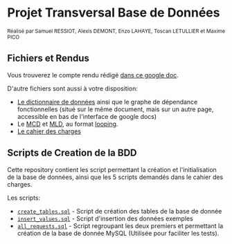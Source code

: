 # Projet Transversal Base de Données

<sup>Réalisé par Samuel RESSIOT, Alexis DEMONT, Enzo LAHAYE, Toscan LETULLIER et Maxime PICO<sup/>

## Fichiers et Rendus

Vous trouverez le compte rendu rédigé [dans ce google doc][doc-rendu].

D'autre fichiers sont aussi à votre disposition:
- [Le dictionnaire de données][dico] ainsi que le graphe de dépendance fonctionnelles
(situé sur le même document, mais sur un autre page, accessible en bas de l'interface de google docs)
- Le [MCD][mcd] et [MLD][mld], au format [looping][looping].
- [Le cahier des charges][monkas]

[doc-rendu]: https://docs.google.com/document/d/1sbfEMbjXPSe-90sBl1_OQGTHZuhHDpTwfHTCxo6qAqI/edit?usp=sharing
[dico]: https://docs.google.com/spreadsheets/d/1Vig4XA_3-VH6DWeNc9zAR5k3Yn6IOxXtWgvs6g5tWmE/edit?usp=sharing
[mcd]: https://docs.google.com/spreadsheets/d/1Vig4XA_3-VH6DWeNc9zAR5k3Yn6IOxXtWgvs6g5tWmE/edit?usp=sharing
[mld]: https://drive.google.com/file/d/196GG2aNc3gqJqohAbfttr3Pz-fdoJo_7/view?usp=sharing
[looping]: https://www.looping-mcd.fr
[monkas]: https://drive.google.com/file/d/16gONbFvKBjyPST-mTrVheQ_bAhk8y2ug/view?usp=sharing

## Scripts de Creation de la BDD

Cette repository contient les script permettant la création et l'initialisation de la base de données, ainsi que les 5 scripts demandés dans le cahier des charges.

Les scripts:
- [`create_tables.sql`](https://github.com/Syudagye/projtrans-bdd/blob/master/create_tables.sql) - Script de création des tables de la base de donnée
- [`insert_values.sql`](https://github.com/Syudagye/projtrans-bdd/blob/master/insert_values.sql) - Script d'insertion des données exemples
- [`all_requests.sql`](https://github.com/Syudagye/projtrans-bdd/blob/master/all_requests.sql) - Script regroupant les deux premiers et permettant la création de la base de donnée MySQL (Utilisée pour faciliter les tests).
